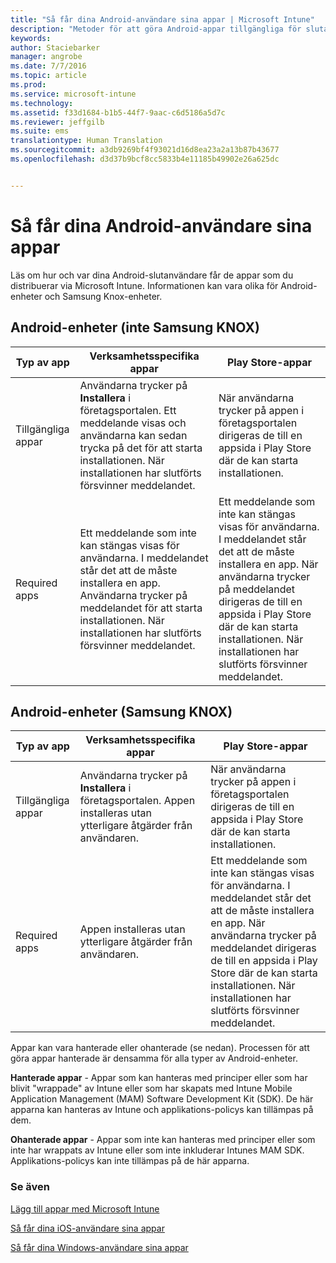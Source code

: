```yaml
---
title: "Så får dina Android-användare sina appar | Microsoft Intune"
description: "Metoder för att göra Android-appar tillgängliga för slutanvändare"
keywords: 
author: Staciebarker
manager: angrobe
ms.date: 7/7/2016
ms.topic: article
ms.prod: 
ms.service: microsoft-intune
ms.technology: 
ms.assetid: f33d1684-b1b5-44f7-9aac-c6d5186a5d7c
ms.reviewer: jeffgilb
ms.suite: ems
translationtype: Human Translation
ms.sourcegitcommit: a3db9269bf4f93021d16d8ea23a2a13b87b43677
ms.openlocfilehash: d3d37b9bcf8cc5833b4e11185b49902e26a625dc


---
```



# Så får dina Android-användare sina appar
Läs om hur och var dina Android-slutanvändare får de appar som du distribuerar via Microsoft Intune. Informationen kan vara olika för Android-enheter och Samsung Knox-enheter.

## Android-enheter (inte Samsung KNOX)

| Typ av app | Verksamhetsspecifika appar | Play Store-appar  |
| ------------- |-------------| -----|
| Tillgängliga appar      | Användarna trycker på **Installera** i företagsportalen. Ett meddelande visas och användarna kan sedan trycka på det för att starta installationen. När installationen har slutförts försvinner meddelandet. | När användarna trycker på appen i företagsportalen dirigeras de till en appsida i Play Store där de kan starta installationen.|
| Required apps      | Ett meddelande som inte kan stängas visas för användarna. I meddelandet står det att de måste installera en app. Användarna trycker på meddelandet för att starta installationen. När installationen har slutförts försvinner meddelandet.    | Ett meddelande som inte kan stängas visas för användarna. I meddelandet står det att de måste installera en app. När användarna trycker på meddelandet dirigeras de till en appsida i Play Store där de kan starta installationen. När installationen har slutförts försvinner meddelandet. |

## Android-enheter (Samsung KNOX)

| Typ av app | Verksamhetsspecifika appar | Play Store-appar  |
| ------------- |-------------| -----|
| Tillgängliga appar      | Användarna trycker på **Installera** i företagsportalen. Appen installeras utan ytterligare åtgärder från användaren. | När användarna trycker på appen i företagsportalen dirigeras de till en appsida i Play Store där de kan starta installationen.|
| Required apps      | Appen installeras utan ytterligare åtgärder från användaren.    | Ett meddelande som inte kan stängas visas för användarna. I meddelandet står det att de måste installera en app. När användarna trycker på meddelandet dirigeras de till en appsida i Play Store där de kan starta installationen. När installationen har slutförts försvinner meddelandet. |

Appar kan vara hanterade eller ohanterade (se nedan). Processen för att göra appar hanterade är densamma för alla typer av Android-enheter.

**Hanterade appar** - Appar som kan hanteras med principer eller som har blivit "wrappade" av Intune eller som har skapats med Intune Mobile Application Management (MAM) Software Development Kit (SDK). De här apparna kan hanteras av Intune och applikations-policys kan tillämpas på dem.

**Ohanterade appar** - Appar som inte kan hanteras med principer eller som inte har wrappats av Intune eller som inte inkluderar Intunes MAM SDK. Applikations-policys kan inte tillämpas på de här apparna.

### Se även
[Lägg till appar med Microsoft Intune](/intune/deploy-use/add-apps)

[Så får dina iOS-användare sina appar](how-your-ios-users-get-their-apps.md)

[Så får dina Windows-användare sina appar](how-your-windows-users-get-their-apps.md)



<!--HONumber=Sep16_HO5-->


